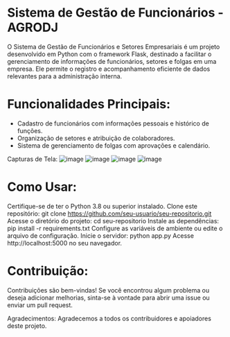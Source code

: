 # Sistema de Gestão de Funcionários - AGRODJ

O Sistema de Gestão de Funcionários e Setores Empresariais é um projeto desenvolvido em Python com o framework Flask, destinado a facilitar o gerenciamento de informações de funcionários, setores e folgas em uma empresa. Ele permite o registro e acompanhamento eficiente de dados relevantes para a administração interna.

# Funcionalidades Principais:

- Cadastro de funcionários com informações pessoais e histórico de funções.
- Organização de setores e atribuição de colaboradores.
- Sistema de gerenciamento de folgas com aprovações e calendário.

Capturas de Tela:
![image](https://github.com/LucasdsGomes/AgroDJ/assets/114450172/5129b5c9-54d6-4221-ae8c-d35dac8ca1d0)
![image](https://github.com/LucasdsGomes/AgroDJ/assets/114450172/6a7d4467-95b6-4b54-8545-db52a6187ac8)
![image](https://github.com/LucasdsGomes/AgroDJ/assets/114450172/56b2510b-9f1f-40cf-aa3e-083ee7df500e)
![image](https://github.com/LucasdsGomes/AgroDJ/assets/114450172/36319fec-2236-4bcb-9c01-cbfe723d9cea)

# Como Usar:

Certifique-se de ter o Python 3.8 ou superior instalado.
Clone este repositório: git clone https://github.com/seu-usuario/seu-repositorio.git
Acesse o diretório do projeto: cd seu-repositorio
Instale as dependências: pip install -r requirements.txt
Configure as variáveis de ambiente ou edite o arquivo de configuração.
Inicie o servidor: python app.py
Acesse http://localhost:5000 no seu navegador.

# Contribuição:
Contribuições são bem-vindas! Se você encontrou algum problema ou deseja adicionar melhorias, sinta-se à vontade para abrir uma issue ou enviar um pull request.

Agradecimentos:
Agradecemos a todos os contribuidores e apoiadores deste projeto.
